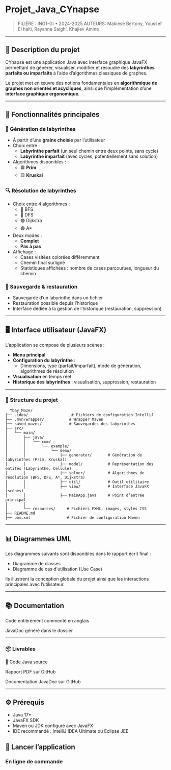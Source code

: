 # Projet_Java_CYnapse

> FILIÈRE : ING1-GI • 2024-2025
> AUTEURS: Makiese Bertony, Youssef El haiti, Rayanne Saighi, Khajiev Amine

---

## 📌 Description du projet

CYnapse est une application Java avec interface graphique JavaFX permettant de générer, visualiser, modifier et résoudre des **labyrinthes parfaits ou imparfaits** à l’aide d’algorithmes classiques de graphes.

Le projet met en œuvre des notions fondamentales en **algorithmique de graphes non orientés et acycliques**, ainsi que l’implémentation d’une **interface graphique ergonomique**.

---

## 🚀 Fonctionnalités principales

### 🔧 Génération de labyrinthes
- À partir d’une **graine choisie** par l’utilisateur
- Choix entre :
  - **Labyrinthe parfait** (un seul chemin entre deux points, sans cycle)
  - **Labyrinthe imparfait** (avec cycles, potentiellement sans solution)
- Algorithmes disponibles :
  - 🟦 **Prim**
  - 🟨 **Kruskal**

### 🔍 Résolution de labyrinthes
- Choix entre 4 algorithmes :
  - 🔵 BFS
  - 🔴 DFS
  - 🟢 Dijkstra
  - 🟣 A*
- Deux modes :
  - **Complet**
  - **Pas à pas**
- Affichage :
  - Cases visitées colorées différemment
  - Chemin final surligné
  - Statistiques affichées : nombre de cases parcourues, longueur du chemin


### 💾 Sauvegarde & restauration
- Sauvegarde d’un labyrinthe dans un fichier
- Restauration possible depuis l’historique
- Interface dédiée à la gestion de l’historique (restauration, suppression)

---

## 🖥️ Interface utilisateur (JavaFX)

L'application se compose de plusieurs scènes :
- **Menu principal**
- **Configuration du labyrinthe** : 
  - Dimensions, type (parfait/imparfait), mode de génération, algorithmes de résolution
- **Visualisation** en temps réel
- **Historique des labyrinthes** : visualisation, suppression, restauration

---




### 📁 Structure du projet

```
  Ybay_Maze/
├── .idea/                   # Fichiers de configuration IntelliJ
├── .mvn/wrapper/           # Wrapper Maven
├── saved_mazes/            # Sauvegardes des labyrinthes
├── src/
│   └── main/
│       ├── java/
│       │   └── com/
│       │       └── example/
│       │           └── demo/
│       │               ├── generator/       # Génération de labyrinthes (Prim, Kruskal)
│       │               ├── model/           # Représentation des entités (Labyrinthe, Cellule)
│       │               ├── solver/          # Algorithmes de résolution (BFS, DFS, A*, Dijkstra)
│       │               ├── util/            # Outil utilitaire 
│       │               ├── view/            # Interface JavaFX (scènes)
│       │               ├── MainApp.java     # Point d’entrée principal
│       │               
│       └── resources/     # Fichiers FXML, images, styles CSS
├── README.md
├── pom.xml                # Fichier de configuration Maven
```

---

## 📊 Diagrammes UML

Les diagrammes suivants sont disponibles dans le rapport écrit final :

- Diagramme de classes
- Diagramme de cas d'utilisation (Use Case)

Ils illustrent la conception globale du projet ainsi que les interactions principales avec l’utilisateur.

---

## 📚 Documentation

  Code entièrement commenté en anglais
  
  JavaDoc généré dans le dossier

---
  
### 📦 Livrables  
  
  📁 [Code Java source](./ybay_maze/src/main/java/)

  Rapport PDF sur GitHub
  
  Documentation JavaDoc sur GitHub

---

## ⚙️ Prérequis

- Java 17+
- JavaFX SDK
- Maven ou JDK configuré avec JavaFX
- IDE recommandé : IntelliJ IDEA Ultimate ou Eclipse JEE


## 🔄 Lancer l’application

### En ligne de commande

